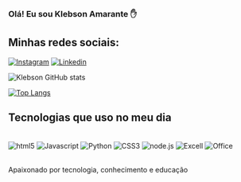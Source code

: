 ### Olá! Eu sou Klebson Amarante ✋ 

## Minhas redes sociais:

[![Instagram](https://img.shields.io/badge/Instagram-E4405F?style=for-the-badge&logo=instagram&logoColor=white)](https://instagram.com/klebsonamarante)
[![Linkedin](https://img.shields.io/badge/LinkedIn-0077B5?style=for-the-badge&logo=linkedin&logoColor=white
)](https://www.linkedin.com/in/klebson-amarante-6068671b7/)


![Klebson GitHub stats](https://github-readme-stats.vercel.app/api?username=klebsonamarantes&show_icons=true&theme=onedark)

[![Top Langs](https://github-readme-stats.vercel.app/api/top-langs/?username=klebsonamarantes&layout=compact)](https://github.com/KlebsonAmaranteS/github-readme-stats)

## Tecnologias que uso no meu dia

<div style="display: inline_block"><br/>
<img align="center" alt="html5" src="https://img.shields.io/badge/HTML5-E34F26?style=for-the-badge&logo=html5&logoColor=white">
<img align="center" alt="Javascript" src="https://img.shields.io/badge/JavaScript-F7DF1E?style=for-the-badge&logo=javascript&logoColor=black">
<img align="center" alt="Python" src="https://img.shields.io/badge/Python-14354C?style=for-the-badge&logo=python&logoColor=white"> 
<img align="center" alt="CSS3" src="https://img.shields.io/badge/CSS3-1572B6?style=for-the-badge&logo=css3&logoColor=white">
<img align="center" alt="node.js" src="https://img.shields.io/badge/Node.js-43853D?style=for-the-badge&logo=node.js&logoColor=white">
<img align="center" alt="Excell" src="https://img.shields.io/badge/Microsoft_Excel-217346?style=for-the-badge&logo=microsoft-excel&logoColor=white">
<img align="center" alt="Office" src="https://img.shields.io/badge/Microsoft_Office-D83B01?style=for-the-badge&logo=microsoft-office&logoColor=white">

 
  

</div>

<br>Apaixonado por tecnologia, conhecimento e educação<br/>
